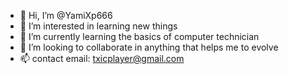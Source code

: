 - 👋 Hi, I’m @YamiXp666
- 👀 I’m interested in learning new things
- 🌱 I’m currently learning the basics of computer technician
- 💞️ I’m looking to collaborate in anything that helps me to evolve
- 📫 contact email: txicplayer@gmail.com

<!---
YamiXp666/YamiXp666 is a ✨ special ✨ repository because its `README.md` (this file) appears on your GitHub profile.
You can click the Preview link to take a look at your changes.
--->
